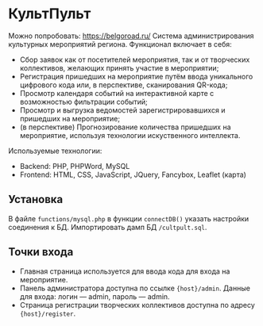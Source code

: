 # КультПульт
Можно попробовать: https://belgoroad.ru/
Система администрирования культурных мероприятий региона. Функционал включает в себя:
* Сбор заявок как от посетителей мероприятия, так и от творческих коллективов, желающих принять участие в мероприятии;
* Регистрация пришедших на мероприятие путём ввода уникального цифрового кода или, в перспективе, сканирования QR-кода;
* Просмотр календаря событий на интерактивной карте с возможностью фильтрации событий;
* Просмотр и выгрузка ведомостей зарегистрировавшихся и пришедших на мероприятие;
* (в перспективе) Прогнозирование количества пришедших на мероприятие, используя технологии искуственного интеллекта.

Используемые технологии:
* Backend: PHP, PHPWord, MySQL
* Frontend: HTML, CSS, JavaScript, JQuery, Fancybox, Leaflet (карта)

## Установка
В файле `functions/mysql.php` в функции `connectDB()` указать настройки соединения к БД. Импортировать дамп БД `/cultpult.sql`.

## Точки входа
* Главная страница используется для ввода кода для входа на мероприятие.
* Панель администратора доступна по ссылке `{host}/admin`. Данные для входа: логин — admin, пароль — admin.
* Страница регистрации творческих коллективов доступна по адресу `{host}/register`. 
